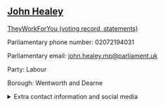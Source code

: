 ## <a href="https://members.parliament.uk/member/400/contact">John Healey</a>

<a href="https://www.theyworkforyou.com/mp/10268/john_healey/wentworth_and_dearne">TheyWorkForYou (voting record, statements)</a> 

Parliamentary phone number: 02072194031 

Parliamentary email: john.healey.mp@parliament.uk 

Party: Labour 

Borough: Wentworth and Dearne 

<details><summary>Extra contact information and social media</summary> 
<li>Website: http://www.johnhealeymp.co.uk</li>
<li>Twitter: https://twitter.com/JohnHealey_MP</li>
<li>Constituency office phone number: 01709875943</li>
<li>Constituency office email: john.healey.mp@parliament.uk</li>
<li>Facebook:</li>
<li>Instagram:</li>
<li>Youtube:</li>
<li>Linkedin:</li>
<li>Government department phone number:</li>
<li>Government department email:</li>
<li>Threads:</li>
<li>Party office phone number:</li>
<li>Party office email:</li>
<li>Tiktok:</li>
</details>
